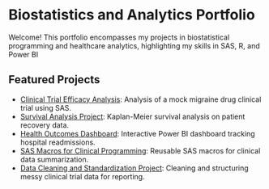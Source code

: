 

# Biostatistics and Analytics Portfolio

Welcome! This portfolio encompasses my projects in biostatistical programming and healthcare analytics, highlighting my skills in SAS, R, and Power BI

## Featured Projects
- [Clinical Trial Efficacy Analysis](./Clinical-Trial-Efficacy-Analysis): Analysis of a mock migraine drug clinical trial using SAS.
- [Survival Analysis Project](./Survival-Analysis-Project): Kaplan-Meier survival analysis on patient recovery data.
- [Health Outcomes Dashboard](./Health-Outcomes-Dashboard): Interactive Power BI dashboard tracking hospital readmissions.
- [SAS Macros for Clinical Programming](./SAS-Macros-Clinical-Programming): Reusable SAS macros for clinical data summarization.
- [Data Cleaning and Standardization Project](./Data-Cleaning-Standardization-Project): Cleaning and structuring messy clinical trial data for reporting.


